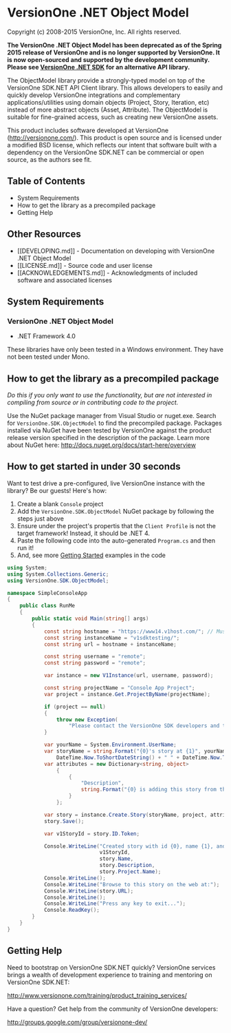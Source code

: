 # VersionOne .NET Object Model
Copyright (c) 2008-2015 VersionOne, Inc.
All rights reserved.

**The VersionOne .NET Object Model has been deprecated as of the Spring 2015 release of VersionOne and is no longer supported by VersionOne. It is now open-sourced and supported by the development community. Please see [VersionOne .NET SDK](http://appcatalog.versionone.com/VersionOne.SDK.NET.APIClient) for an alternative API library.**

The ObjectModel library provide a strongly-typed model on top of the VersionOne SDK.NET API Client library. This allows developers to easily and quickly develop VersionOne integrations and complementary applications/utilities using domain objects (Project, Story, Iteration, etc) instead of more abstract objects (Asset, Attribute). The ObjectModel is suitable for fine-grained access, such as creating new VersionOne assets.

This product includes software developed at VersionOne (http://versionone.com/). This product is open source and is licensed under a modified BSD license, which reflects our intent that software built with a dependency on the  VersionOne SDK.NET can be commercial or open source, as the authors see fit.

## Table of Contents

* System Requirements
* How to get the library as a precompiled package
* Getting Help

## Other Resources

* [[DEVELOPING.md]] - Documentation on developing with VersionOne .NET Object Model
* [[LICENSE.md]] - Source code and user license
* [[ACKNOWLEDGEMENTS.md]] - Acknowledgments of included software and associated licenses

## System Requirements

### VersionOne .NET Object Model
* .NET Framework 4.0

These libraries have only been tested in a Windows environment. They have not been tested under Mono.

## How to get the library as a precompiled package

_Do this if you only want to use the functionality, but are not interested in compiling from source or in contributing code to the project._

Use the NuGet package manager from Visual Studio or nuget.exe. Search for `VersionOne.SDK.ObjectModel` to find the precompiled package. Packages installed via NuGet have been tested by VersionOne against the product release version specified in the description of the package. Learn more about NuGet here: http://docs.nuget.org/docs/start-here/overview

## How to get started in under 30 seconds

Want to test drive a pre-configured, live VersionOne instance with the library? Be our guests! Here's how:

1. Create a blank `Console` project
2. Add the `VersionOne.SDK.ObjectModel` NuGet package by following the steps just above
3. Ensure under the project's propertis that the `Client Profile` is not the target framework! Instead, it should be .NET 4.
4. Paste the following code into the auto-generated `Program.cs` and then run it!
5. And, see more [Getting Started](https://github.com/versionone/VersionOne.SDK.NET.ObjectModel/tree/master/Example/GettingStarted/src) examples in the code

```c#
using System;
using System.Collections.Generic;
using VersionOne.SDK.ObjectModel;

namespace SimpleConsoleApp
{
    public class RunMe
    {
        public static void Main(string[] args)
        {
            const string hostname = "https://www14.v1host.com/"; // Must be https:// if the remote host is on HTTPS!
            const string instanceName = "v1sdktesting/";
            const string url = hostname + instanceName;

            const string username = "remote";
            const string password = "remote";

            var instance = new V1Instance(url, username, password);

            const string projectName = "Console App Project";
            var project = instance.Get.ProjectByName(projectName);

            if (project == null)
            {
                throw new Exception(
                    "Please contact the VersionOne SDK developers and tell them to fix their example database!");
            }

            var yourName = System.Environment.UserName;
            var storyName = string.Format("{0}'s story at {1}", yourName, 
                DateTime.Now.ToShortDateString() + " " + DateTime.Now.ToLongTimeString());
            var attributes = new Dictionary<string, object>
                {
                    {
                        "Description",
                        string.Format("{0} is adding this story from the console app...", yourName)
                    }
                };

            var story = instance.Create.Story(storyName, project, attributes);
            story.Save();

            var v1StoryId = story.ID.Token;

            Console.WriteLine("Created story with id {0}, name {1}, and description '{2}' in project named {3}",
                              v1StoryId,
                              story.Name,
                              story.Description,
                              story.Project.Name);
            Console.WriteLine();
            Console.WriteLine("Browse to this story on the web at:");
            Console.WriteLine(story.URL);
            Console.WriteLine();
            Console.WriteLine("Press any key to exit...");
            Console.ReadKey();
        }
    }
}
```

## Getting Help
Need to bootstrap on VersionOne SDK.NET quickly? VersionOne services brings a wealth of development experience to training and mentoring on VersionOne SDK.NET:

http://www.versionone.com/training/product_training_services/

Have a question? Get help from the community of VersionOne developers:

http://groups.google.com/group/versionone-dev/
